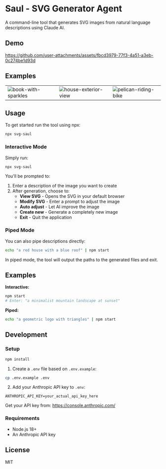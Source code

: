 # Saul - SVG Generator Agent

A command-line tool that generates SVG images from natural language descriptions using Claude AI.

## Demo


https://github.com/user-attachments/assets/fbcd3979-77f3-4a51-a3eb-0c274be1d93d



## Examples

|   |   |   |
|---|---|---|
|![book-with-sparkles](https://github.com/user-attachments/assets/0107f04a-7925-49ef-9d0a-3b36c7ce4679)|![house-exterior-view](https://github.com/user-attachments/assets/a98f4734-5482-47e4-adec-d4fda430d6d5)|![pelican-riding-bike](https://github.com/user-attachments/assets/515fe4cf-29a8-4f4e-acb9-1f20ae516ace)|


## Usage

To get started run the tool using npx:

```bash
npx svg-saul
```


### Interactive Mode

Simply run:

```bash
npx svg-saul
```

You'll be prompted to:
1. Enter a description of the image you want to create
2. After generation, choose to:
   - **View SVG** - Opens the SVG in your default browser
   - **Modify SVG** - Enter a prompt to adjust the image
   - **Auto adjust** - Let AI improve the image
   - **Create new** - Generate a completely new image
   - **Exit** - Quit the application

### Piped Mode

You can also pipe descriptions directly:
```bash
echo "a red house with a blue roof" | npm start
```

In piped mode, the tool will output the paths to the generated files and exit.

## Examples

**Interactive:**
```bash
npm start
# Enter: "a minimalist mountain landscape at sunset"
```

**Piped:**
```bash
echo "a geometric logo with triangles" | npm start
```

## Development

### Setup

```bash
npm install
```

1. Create a `.env` file based on `.env.example`:
```bash
cp .env.example .env
```

2. Add your Anthropic API key to `.env`:
```
ANTHROPIC_API_KEY=your_actual_api_key_here
```

Get your API key from: https://console.anthropic.com/


### Requirements

- Node.js 18+
- An Anthropic API key

## License

MIT
